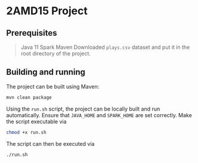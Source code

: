 # 2AMD15 Project

## Prerequisites

> Java 11
> Spark
> Maven
> Downloaded `plays.csv` dataset and put it in the root directory of the project.

## Building and running

The project can be built using Maven:

```bash
mvn clean package
```

Using the `run.sh` script, the project can be locally built and run automatically.
Ensure that `JAVA_HOME` and `SPARK_HOME` are set correctly.
Make the script executable via

```bash
chmod +x run.sh
```

The script can then be executed via

```bash
./run.sh
```
